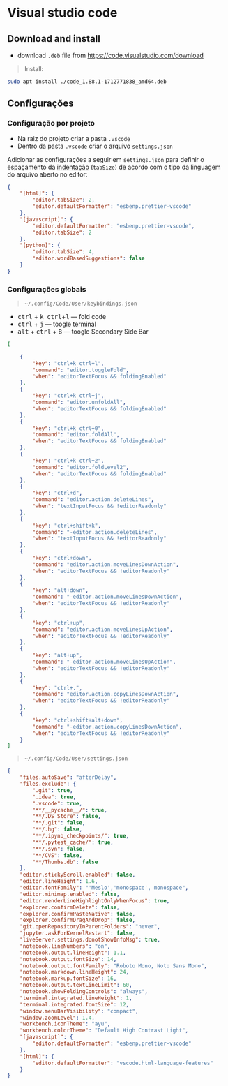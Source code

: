 # Visual studio code

## Download and install

- download `.deb` file from https://code.visualstudio.com/download

> Install:

```bash
sudo apt install ./code_1.88.1-1712771838_amd64.deb
```

## Configurações

### Configuração por projeto

- Na raiz do projeto criar a pasta `.vscode`
- Dentro da pasta `.vscode` criar o arquivo `settings.json`


Adicionar as configurações a seguir em `settings.json` para definir o espaçamento da [indentação](https://pt.wikipedia.org/wiki/Indenta%C3%A7%C3%A3o) (`tabSize`) de acordo com o tipo da linguagem do arquivo aberto no editor:

```json
{
    "[html]": {
        "editor.tabSize": 2,
        "editor.defaultFormatter": "esbenp.prettier-vscode"
    },
    "[javascript]": {
        "editor.defaultFormatter": "esbenp.prettier-vscode",
        "editor.tabSize": 2
    },
    "[python]": {
        "editor.tabSize": 4,
        "editor.wordBasedSuggestions": false
    }
}
```

### Configurações globais

> `~/.config/Code/User/keybindings.json`


- <kbd>ctrl</kbd> + <kbd>k</kbd>&nbsp;&nbsp;<kbd>ctrl</kbd>+<kbd>l</kbd> — fold code
- <kbd>ctrl</kbd> + <kbd>j</kbd> — toogle terminal
- <kbd>alt</kbd> + <kbd>ctrl</kbd> + <kbd>B</kbd> — toogle Secondary Side Bar 


```json
[

    {
        "key": "ctrl+k ctrl+l",
        "command": "editor.toggleFold",
        "when": "editorTextFocus && foldingEnabled"
    },
    {
        "key": "ctrl+k ctrl+j",
        "command": "editor.unfoldAll",
        "when": "editorTextFocus && foldingEnabled"
    },
    {
        "key": "ctrl+k ctrl+0",
        "command": "editor.foldAll",
        "when": "editorTextFocus && foldingEnabled"
    },
    {
        "key": "ctrl+k ctrl+2",
        "command": "editor.foldLevel2",
        "when": "editorTextFocus && foldingEnabled"
    },
    {
        "key": "ctrl+d",
        "command": "editor.action.deleteLines",
        "when": "textInputFocus && !editorReadonly"
    },
    {
        "key": "ctrl+shift+k",
        "command": "-editor.action.deleteLines",
        "when": "textInputFocus && !editorReadonly"
    },
    {
        "key": "ctrl+down",
        "command": "editor.action.moveLinesDownAction",
        "when": "editorTextFocus && !editorReadonly"
    },
    {
        "key": "alt+down",
        "command": "-editor.action.moveLinesDownAction",
        "when": "editorTextFocus && !editorReadonly"
    },
    {
        "key": "ctrl+up",
        "command": "editor.action.moveLinesUpAction",
        "when": "editorTextFocus && !editorReadonly"
    },
    {
        "key": "alt+up",
        "command": "-editor.action.moveLinesUpAction",
        "when": "editorTextFocus && !editorReadonly"
    },
    {
        "key": "ctrl+.",
        "command": "editor.action.copyLinesDownAction",
        "when": "editorTextFocus && !editorReadonly"
    },
    {
        "key": "ctrl+shift+alt+down",
        "command": "-editor.action.copyLinesDownAction",
        "when": "editorTextFocus && !editorReadonly"
    }
]
```

> `~/.config/Code/User/settings.json`

```json
{
    "files.autoSave": "afterDelay",
    "files.exclude": {
        ".git": true,
        ".idea": true,
        ".vscode": true,
        "**/__pycache__/": true,
        "**/.DS_Store": false,
        "**/.git": false,
        "**/.hg": false,
        "**/.ipynb_checkpoints/": true,
        "**/.pytest_cache/": true,
        "**/.svn": false,
        "**/CVS": false,
        "**/Thumbs.db": false
    },
    "editor.stickyScroll.enabled": false,
    "editor.lineHeight": 1.6,
    "editor.fontFamily": "'Meslo','monospace', monospace",
    "editor.minimap.enabled": false,
    "editor.renderLineHighlightOnlyWhenFocus": true,
    "explorer.confirmDelete": false,
    "explorer.confirmPasteNative": false,
    "explorer.confirmDragAndDrop": false,
    "git.openRepositoryInParentFolders": "never",
    "jupyter.askForKernelRestart": false,
    "liveServer.settings.donotShowInfoMsg": true,
    "notebook.lineNumbers": "on",
    "notebook.output.lineHeight": 1.1,
    "notebook.output.fontSize": 14,
    "notebook.output.fontFamily": "Roboto Mono, Noto Sans Mono",
    "notebook.markdown.lineHeight": 24,
    "notebook.markup.fontSize": 16,
    "notebook.output.textLineLimit": 60,
    "notebook.showFoldingControls": "always",
    "terminal.integrated.lineHeight": 1,
    "terminal.integrated.fontSize": 12,
    "window.menuBarVisibility": "compact",
    "window.zoomLevel": 1.4,
    "workbench.iconTheme": "ayu",
    "workbench.colorTheme": "Default High Contrast Light",
    "[javascript]": {
        "editor.defaultFormatter": "esbenp.prettier-vscode"
    },
    "[html]": {
        "editor.defaultFormatter": "vscode.html-language-features"
    }
}
```